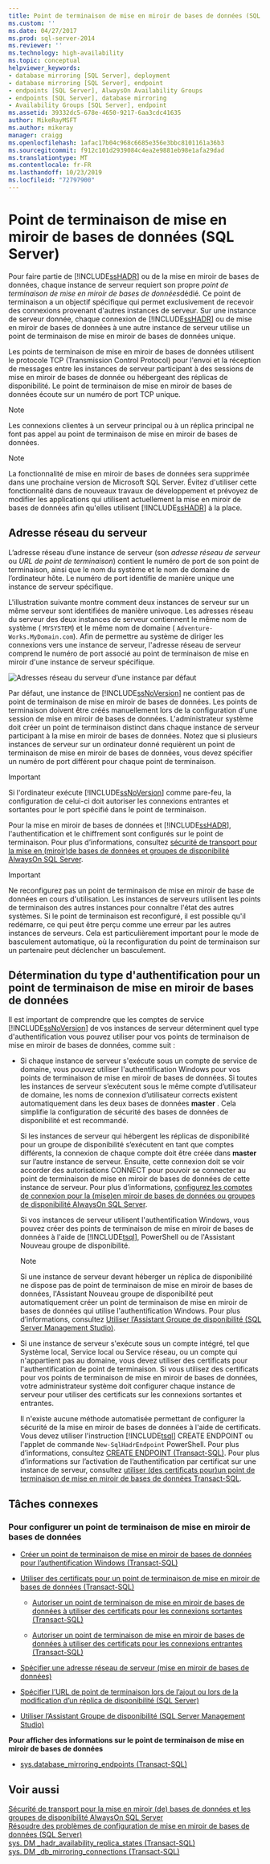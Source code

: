 ```yaml
---
title: Point de terminaison de mise en miroir de bases de données (SQL Server) | Microsoft Docs
ms.custom: ''
ms.date: 04/27/2017
ms.prod: sql-server-2014
ms.reviewer: ''
ms.technology: high-availability
ms.topic: conceptual
helpviewer_keywords:
- database mirroring [SQL Server], deployment
- database mirroring [SQL Server], endpoint
- endpoints [SQL Server], AlwaysOn Availability Groups
- endpoints [SQL Server], database mirroring
- Availability Groups [SQL Server], endpoint
ms.assetid: 39332dc5-678e-4650-9217-6aa3cdc41635
author: MikeRayMSFT
ms.author: mikeray
manager: craigg
ms.openlocfilehash: 1afac17b04c968c6685e356e3bbc8101161a36b3
ms.sourcegitcommit: f912c101d2939084c4ea2e9881eb98e1afa29dad
ms.translationtype: MT
ms.contentlocale: fr-FR
ms.lasthandoff: 10/23/2019
ms.locfileid: "72797900"
---
```

# <a name="the-database-mirroring-endpoint-sql-server"></a>Point de terminaison de mise en miroir de bases de données (SQL Server)
  Pour faire partie de [!INCLUDE[ssHADR](../../includes/sshadr-md.md)] ou de la mise en miroir de bases de données, chaque instance de serveur requiert son propre *point de terminaison de mise en miroir de bases de données*dédié. Ce point de terminaison a un objectif spécifique qui permet exclusivement de recevoir des connexions provenant d'autres instances de serveur. Sur une instance de serveur donnée, chaque connexion de [!INCLUDE[ssHADR](../../includes/sshadr-md.md)] ou de mise en miroir de bases de données à une autre instance de serveur utilise un point de terminaison de mise en miroir de bases de données unique.  
  
 Les points de terminaison de mise en miroir de bases de données utilisent le protocole TCP (Transmission Control Protocol) pour l'envoi et la réception de messages entre les instances de serveur participant à des sessions de mise en miroir de bases de donnée ou hébergeant des réplicas de disponibilité. Le point de terminaison de mise en miroir de bases de données écoute sur un numéro de port TCP unique.  
  
> [!NOTE]  
>  Les connexions clientes à un serveur principal ou à un réplica principal ne font pas appel au point de terminaison de mise en miroir de bases de données.  
  
> [!NOTE]  
>  La fonctionnalité de mise en miroir de bases de données sera supprimée dans une prochaine version de Microsoft SQL Server. Évitez d'utiliser cette fonctionnalité dans de nouveaux travaux de développement et prévoyez de modifier les applications qui utilisent actuellement la mise en miroir de bases de données afin qu'elles utilisent [!INCLUDE[ssHADR](../../includes/sshadr-md.md)] à la place.  
  
  
##  <a name="ServerNetworkAddress"></a> Adresse réseau du serveur  
 L’adresse réseau d’une instance de serveur (son *adresse réseau de serveur* ou *URL de point de terminaison*) contient le numéro de port de son point de terminaison, ainsi que le nom du système et le nom de domaine de l’ordinateur hôte. Le numéro de port identifie de manière unique une instance de serveur spécifique.  
  
 L'illustration suivante montre comment deux instances de serveur sur un même serveur sont identifiées de manière univoque. Les adresses réseau du serveur des deux instances de serveur contiennent le même nom de système ( `MYSYSTEM`) et le même nom de domaine ( `Adventure-Works.MyDomain.com`). Afin de permettre au système de diriger les connexions vers une instance de serveur, l'adresse réseau de serveur comprend le numéro de port associé au point de terminaison de mise en miroir d'une instance de serveur spécifique.  
  
 ![Adresses réseau du serveur d’une instance par défaut](../media/dbm-2-instances-ports-1-system.gif "Adresses réseau du serveur d’une instance par défaut")  
  
 Par défaut, une instance de [!INCLUDE[ssNoVersion](../../includes/ssnoversion-md.md)] ne contient pas de point de terminaison de mise en miroir de bases de données. Les points de terminaison doivent être créés manuellement lors de la configuration d'une session de mise en miroir de bases de données. L'administrateur système doit créer un point de terminaison distinct dans chaque instance de serveur participant à la mise en miroir de bases de données. Notez que si plusieurs instances de serveur sur un ordinateur donné requièrent un point de terminaison de mise en miroir de bases de données, vous devez spécifier un numéro de port différent pour chaque point de terminaison.  
  
> [!IMPORTANT]  
>  Si l'ordinateur exécute [!INCLUDE[ssNoVersion](../../includes/ssnoversion-md.md)] comme pare-feu, la configuration de celui-ci doit autoriser les connexions entrantes et sortantes pour le port spécifié dans le point de terminaison.  
  
 Pour la mise en miroir de bases de données et [!INCLUDE[ssHADR](../../includes/sshadr-md.md)], l'authentification et le chiffrement sont configurés sur le point de terminaison. Pour plus d’informations, consultez [sécurité de transport pour la mise en &#40;miroir&#41;de bases de données et groupes de disponibilité AlwaysOn SQL Server](transport-security-database-mirroring-always-on-availability.md).  
  
> [!IMPORTANT]  
>  Ne reconfigurez pas un point de terminaison de mise en miroir de base de données en cours d'utilisation. Les instances de serveurs utilisent les points de terminaison des autres instances pour connaître l'état des autres systèmes. Si le point de terminaison est reconfiguré, il est possible qu'il redémarre, ce qui peut être perçu comme une erreur par les autres instances de serveurs. Cela est particulièrement important pour le mode de basculement automatique, où la reconfiguration du point de terminaison sur un partenaire peut déclencher un basculement.  
  
  
##  <a name="EndpointAuthenticationTypes"></a> Détermination du type d'authentification pour un point de terminaison de mise en miroir de bases de données  
 Il est important de comprendre que les comptes de service [!INCLUDE[ssNoVersion](../../includes/ssnoversion-md.md)] de vos instances de serveur déterminent quel type d'authentification vous pouvez utiliser pour vos points de terminaison de mise en miroir de bases de données, comme suit :  
  
-   Si chaque instance de serveur s'exécute sous un compte de service de domaine, vous pouvez utiliser l'authentification Windows pour vos points de terminaison de mise en miroir de bases de données. Si toutes les instances de serveur s’exécutent sous le même compte d’utilisateur de domaine, les noms de connexion d’utilisateur corrects existent automatiquement dans les deux bases de données **master** . Cela simplifie la configuration de sécurité des bases de données de disponibilité et est recommandé.  
  
     Si les instances de serveur qui hébergent les réplicas de disponibilité pour un groupe de disponibilité s’exécutent en tant que comptes différents, la connexion de chaque compte doit être créée dans **master** sur l’autre instance de serveur. Ensuite, cette connexion doit se voir accorder des autorisations CONNECT pour pouvoir se connecter au point de terminaison de mise en miroir de bases de données de cette instance de serveur. Pour plus d’informations, [configurez les comptes de connexion pour la &#40;mise&#41;en miroir de bases de données ou groupes de disponibilité AlwaysOn SQL Server](set-up-login-accounts-database-mirroring-always-on-availability.md).  
  
     Si vos instances de serveur utilisent l'authentification Windows, vous pouvez créer des points de terminaison de mise en miroir de bases de données à l'aide de [!INCLUDE[tsql](../../includes/tsql-md.md)], PowerShell ou de l'Assistant Nouveau groupe de disponibilité.  
  
    > [!NOTE]  
    >  Si une instance de serveur devant héberger un réplica de disponibilité ne dispose pas de point de terminaison de mise en miroir de bases de données, l'Assistant Nouveau groupe de disponibilité peut automatiquement créer un point de terminaison de mise en miroir de bases de données qui utilise l'authentification Windows. Pour plus d’informations, consultez [Utiliser l’Assistant Groupe de disponibilité &#40;SQL Server Management Studio&#41;](../availability-groups/windows/use-the-availability-group-wizard-sql-server-management-studio.md).  
  
-   Si une instance de serveur s'exécute sous un compte intégré, tel que Système local, Service local ou Service réseau, ou un compte qui n'appartient pas au domaine, vous devez utiliser des certificats pour l'authentification de point de terminaison. Si vous utilisez des certificats pour vos points de terminaison de mise en miroir de bases de données, votre administrateur système doit configurer chaque instance de serveur pour utiliser des certificats sur les connexions sortantes et entrantes.  
  
     Il n'existe aucune méthode automatisée permettant de configurer la sécurité de la mise en miroir de bases de données à l'aide de certificats. Vous devez utiliser l'instruction [!INCLUDE[tsql](../../includes/tsql-md.md)] CREATE ENDPOINT ou l'applet de commande `New-SqlHadrEndpoint` PowerShell. Pour plus d’informations, consultez [CREATE ENDPOINT &#40;Transact-SQL&#41;](/sql/t-sql/statements/create-endpoint-transact-sql). Pour plus d’informations sur l’activation de l’authentification par certificat sur une instance de serveur, consultez [utiliser &#40;des certificats pour&#41;un point de terminaison de mise en miroir de bases de données Transact-SQL](use-certificates-for-a-database-mirroring-endpoint-transact-sql.md).  
  
  
##  <a name="RelatedTasks"></a> Tâches connexes  

### <a name="to-configure-a-database-mirroring-endpoint"></a>Pour configurer un point de terminaison de mise en miroir de bases de données
  
-   [Créer un point de terminaison de mise en miroir de bases de données pour l’authentification Windows &#40;Transact-SQL&#41;](create-a-database-mirroring-endpoint-for-windows-authentication-transact-sql.md)  
  
-   [Utiliser des certificats pour un point de terminaison de mise en miroir de bases de données &#40;Transact-SQL&#41;](use-certificates-for-a-database-mirroring-endpoint-transact-sql.md)  
  
    -   [Autoriser un point de terminaison de mise en miroir de bases de données à utiliser des certificats pour les connexions sortantes &#40;Transact-SQL&#41;](database-mirroring-use-certificates-for-outbound-connections.md)  
  
    -   [Autoriser un point de terminaison de mise en miroir de bases de données à utiliser des certificats pour les connexions entrantes &#40;Transact-SQL&#41;](database-mirroring-use-certificates-for-inbound-connections.md)  
  
-   [Spécifier une adresse réseau de serveur &#40;mise en miroir de bases de données&#41;](specify-a-server-network-address-database-mirroring.md)  
  
-   [Spécifier l’URL de point de terminaison lors de l’ajout ou lors de la modification d’un réplica de disponibilité &#40;SQL Server&#41;](../availability-groups/windows/specify-endpoint-url-adding-or-modifying-availability-replica.md)  
  
-   [Utiliser l’Assistant Groupe de disponibilité &#40;SQL Server Management Studio&#41;](../../ssms/sql-server-management-studio-ssms.md)  
  
 **Pour afficher des informations sur le point de terminaison de mise en miroir de bases de données**  
  
-   [sys.database_mirroring_endpoints &#40;Transact-SQL&#41;](/sql/relational-databases/system-catalog-views/sys-database-mirroring-endpoints-transact-sql)  
  
  
## <a name="see-also"></a>Voir aussi  
 [Sécurité de transport pour la mise en miroir &#40;de&#41; bases de données et les groupes de disponibilité AlwaysOn SQL Server](transport-security-database-mirroring-always-on-availability.md)   
 [Résoudre des problèmes de configuration de mise en miroir de bases de données &#40;SQL Server&#41;](troubleshoot-database-mirroring-configuration-sql-server.md)   
 [sys. DM _hadr_availability_replica_states &#40;Transact-SQL&#41; ](/sql/relational-databases/system-dynamic-management-views/sys-dm-hadr-availability-replica-states-transact-sql)   
 [sys. DM _db_mirroring_connections &#40;Transact-SQL&#41;](/sql/relational-databases/system-dynamic-management-views/database-mirroring-sys-dm-db-mirroring-connections)  
